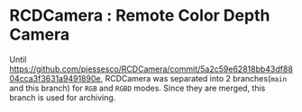 # RCDCamera : Remote Color Depth Camera

Until https://github.com/pjessesco/RCDCamera/commit/5a2c59e62818bb43df8804cca3f3631a9491890e, RCDCamera was separated into 2 branches(`main` and this branch) for `RGB` and `RGBD` modes. Since they are merged, this branch is used for archiving.
